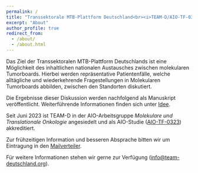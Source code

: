 ```yaml
---
permalink: /
title: "Transsektorale MTB-Plattform Deutschland<br><i>TEAM-D/AIO-TF-0323</i>"
excerpt: "About"
author_profile: true
redirect_from: 
  - /about/
  - /about.html
---
```


Das Ziel der Transsektoralen MTB-Plattform Deutschlands ist eine Möglichkeit des inhaltlichen nationalen Austausches zwischen molekularen Tumorboards. Hierbei werden repräsentative Patientenfälle, welche alltägliche und wiederkehrende Fragestellungen in Molekularen Tumorboards abbilden, zwischen den Standorten diskutiert. 

Die Ergebnisse dieser Diskussion werden nachfolgend als Manuskript veröffentlicht. Weiterführende Informationen finden sich unter [Idee](https://team-deutschland.org/idee/).

Seit Juni 2023 ist TEAM-D in der AIO-Arbeitsgruppe *Molekulare und Translationale Onkologie* angesiedelt und als AIO-Studie ([AIO-TF-0323](https://www.aio-portal.de/studie/199--team-d.html)) akkreditiert.

Zur frühzeitigen Information und besseren Absprache bitten wir um Eintragung in den [Mailverteiler](https://forms.gle/TMvsKzPpRwC4bhME6).

Für weitere Informationen stehen wir gerne zur Verfügung ([info@team-deutschland.org](mailto:info@team-deutschland.org)).

